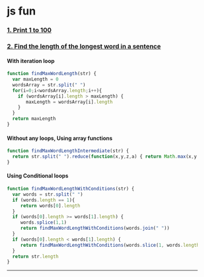 # js fun

### [1. Print 1 to 100](https://github.com/nevin/jsfun/tree/master/1.%20Print%201%20to%20100) 
### [2. Find the length of the longest word in a sentence]()
#### With iteration loop
```javascript
function findMaxWordLength(str) {
  var maxLength = 0
  wordsArray = str.split(" ")
  for(i=0;i<wordsArray.length;i++){
    if (wordsArray[i].length > maxLength) {
       maxLength = wordsArray[i].length
    }
  }
  return maxLength
}
```
#### Without any loops, Using array functions
```javascript
function findMaxWordLengthIntermediate(str) {
  return str.split(" ").reduce(function(x,y,z,a) { return Math.max(x,y.length)},0)
}
```
#### Using Conditional loops 
```javascript
function findMaxWordLengthWithConditions(str) {
  var words = str.split(" ")
  if (words.length == 1){
     return words[0].length
  }
  if (words[0].length >= words[1].length) {
     words.splice(1,1)
     return findMaxWordLengthWithConditions(words.join(" "))
  }
  if (words[0].length < words[1].length) {
     return findMaxWordLengthWithConditions(words.slice(1, words.length).join(" "))
  }
  return str.length
}
```
---
